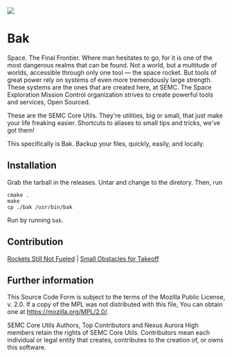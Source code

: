 <img src="https://semissioncontrol.github.io/assets/logo/SEMC%20Logo%20Wide.png"/>

# Bak

Space. The Final Frontier. Where man hesitates to go, for it is one of the most dangerous realms that can be found. Not a world, but a multitude of worlds, accessible through only one tool — the space rocket. But tools of great power rely on systems of even more tremendously large strength. These systems are the ones that are created here, at SEMC. The Space Exploration Mission Control organization strives to create powerful tools and services, Open Sourced.

These are the SEMC Core Utils. They're utilities, big or small, that just make your life freaking easier. Shortcuts to aliases to small tips and tricks, we've got them!

This specifically is Bak. Backup your files, quickly, easily, and locally.

## Installation

Grab the tarball in the releases. Untar and change to the diretory. Then, run

```
cmake . 
make
cp ./bak /usr/bin/bak
```

Run by running `bak`.

## Contribution

[Rockets Still Not Fueled](https://github.com/secoreutils/bak/search?utf8=%E2%9C%93&q=TODO) | [Small Obstacles for Takeoff](https://github.com/secoreutils/bak/issues?q=is%3Aopen+is%3Aissue+label%3A%22Good+First+Issue%22)

## Further information

This Source Code Form is subject to the terms of the Mozilla Public
License, v. 2.0. If a copy of the MPL was not distributed with this
file, You can obtain one at https://mozilla.org/MPL/2.0/.

SEMC Core Utils Authors, Top Contributors and Nexus Aurora High members retain the rights of SEMC Core Utils. Contributors mean each individual or legal entity that creates, contributes to the creation of, or owns this software.
